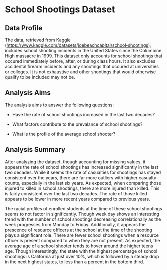 # School Shootings Dataset

## Data Profile

The data, retrieved from Kaggle (https://www.kaggle.com/datasets/joebeachcapital/school-shootings), includes school shooting incidents in the United States since the Columbine High massacre in 1999. This dataset only accounts for school shootings that occured immediately before, after, or during class hours. It also excludes accidental firearm incidents and any shootings that occured at universities or colleges. It is not exhaustive and other shootings that would otherwise qualify to be included may not be. 

## Analysis Aims 

The analysis aims to answer the following questions: 

- Have the rate of school shootings increased in the last two decades? 
  
- What factors contribute to the prevalance of school shootings? 
 
- What is the profile of the average school shooter?

## Analysis Summary  

After analyzing the dataset, though accounting for missing values, it appears the rate of school shootings has increased significantly in the last two decades. While it seems the rate of casualties for shootings has stayed consistent over the years, there are far more outliers with higher casualty counts, especially in the last six years. As expected, when comparing those injured to killed in school shootings, there are more injured than killed. This is fairly consistent over the last two decades. The rate of those killed appears to be lower in more recent years compared to previous years. 

The racial profiles of enrolled students at the time of these school shootings seems to not factor in significantly. Though week day shows an interesting trend with the number of school shootings decreasing correlationally as the week progresses from Monday to Friday. Additionally, it appears the prescence of resource officers at the school at the time of the shooting plays a significant role. There are fewer school shootings when a resource officer is present compared to when they are not present. As expected, the average age of a school shooter tends to hover around the higher teens age. Though interestingly, the state with the highest percentage of school shootings is California at just over 10%, which is followed by a steady drop in the next highest states, to less than a percent in the bottom third. 

